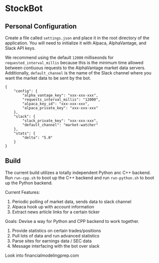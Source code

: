 # StockBot

## Personal Configuration 
Create a file called ```settings.json``` and place it in the root directory of the application. You will need to initialize it with Alpaca, AlphaVantage, and Slack API keys. 

We recommend using the default ```12000``` milliseonds for ```requested_interval_millis``` because this is the minimum time allowed between contiuous requests to the AlphaVantage market data servers. Additionally, ```default_channel``` is the name of the Slack channel where you want the market data to be sent by the bot.

```
{
    "config": {
        "alpha_vantage_key": "xxx-xxx-xxx",
        "requests_interval_millis": "12000",
        "alpaca_key_id": "xxx-xxx-xxx",
        "alpaca_private_key": "xxx-xxx-xxx"
    },
    "slack": {
        "slack_private_key": "xxx-xxx-xxx",
        "default_channel": "market-watcher"
    },
    "stats": {
        "delta": "5.0"
    }
}
```

## Build
The current build utilizes a totally independent Python anc C++ backend. Run ```run-cpp.sh``` to boot up the C++ backend and run ```run-python.sh``` to boot up the Python backend.

Current Features:
1. Periodic polling of market data, sends data to slack channel
2. Alpaca hook up with account information
3. Extract news article links for a certain ticker

Goals:
Devise a way for Python and CPP backend to work together.
1. Provide statistics on certain trades/positions
2. Pull lots of data and run advanced statistics 
3. Parse sites for earnings data / SEC data
4. Message interfacing with the bot over slack

Look into financialmodelingprep.com
